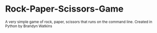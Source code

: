# Rock-Paper-Scissors-Game
<small> A very simple game of rock, paper, scissors that runs on the command line. </small>
<small> Created in Python by Brandyn Watkins </small>
